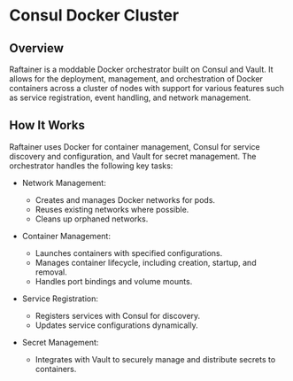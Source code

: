 # Consul Docker Cluster

## Overview

Raftainer is a moddable Docker orchestrator built on Consul and Vault. It allows for the deployment, management, and orchestration of Docker containers across a cluster of nodes with support for various features such as service registration, event handling, and network management.

## How It Works

Raftainer uses Docker for container management, Consul for service discovery and configuration, and Vault for secret management. The orchestrator handles the following key tasks:

* Network Management:
  * Creates and manages Docker networks for pods.
  * Reuses existing networks where possible.
  * Cleans up orphaned networks.

* Container Management:
  * Launches containers with specified configurations.
  * Manages container lifecycle, including creation, startup, and removal.
  * Handles port bindings and volume mounts.

* Service Registration:
  * Registers services with Consul for discovery.
  * Updates service configurations dynamically.

* Secret Management:
  * Integrates with Vault to securely manage and distribute secrets to containers.
